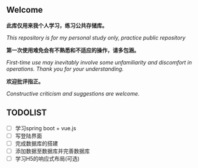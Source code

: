 ## Welcome

**此库仅用来我个人学习，练习公共存储库。**

*This repository is for my personal study only, practice public repository*



**第一次使用难免会有不熟悉和不适应的操作，请多包涵。**

*First-time use may inevitably involve some unfamiliarity and discomfort in operations. Thank you for your understanding.*



**欢迎批评指正。**

*Constructive criticism and suggestions are welcome.*



## TODOLIST

- [ ] 学习spring boot + vue.js
- [ ] 写登陆界面
- [ ] 完成数据库的搭建
- [ ] 添加数据至数据库并完善数据库
- [ ] 学习H5的响应式布局(可选)
